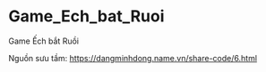 # Game_Ech_bat_Ruoi
Game Ếch bắt Ruồi

Nguồn sưu tầm: https://dangminhdong.name.vn/share-code/6.html
